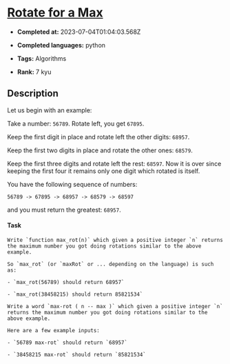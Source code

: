 # [Rotate for a Max](https://www.codewars.com/kata/56a4872cbb65f3a610000026)

- **Completed at:** 2023-07-04T01:04:03.568Z

- **Completed languages:** python

- **Tags:** Algorithms

- **Rank:** 7 kyu

## Description

Let us begin with an example:

Take a number: `56789`. Rotate left, you get `67895`. 

Keep the first digit in place and rotate left the other digits: `68957`. 

Keep the first two digits in place and rotate the other ones: `68579`. 

Keep the first three digits and rotate left the rest:
`68597`. 
Now it is over since keeping the first four it remains only one digit which
rotated is itself.

You have the following sequence of numbers:

`56789 -> 67895 -> 68957 -> 68579 -> 68597`

and you must return the greatest: `68957`.

#### Task

~~~if-not:factor
Write `function max_rot(n)` which given a positive integer `n` returns the maximum number you got doing rotations similar to the above example.

So `max_rot` (or `maxRot` or ... depending on the language) is such as:

- `max_rot(56789) should return 68957`

- `max_rot(38458215) should return 85821534`
~~~

~~~if:factor
Write a word `max-rot ( n -- max )` which given a positive integer `n` returns the maximum number you got doing rotations similar to the above example.

Here are a few example inputs:

- `56789 max-rot` should return `68957`

- `38458215 max-rot` should return `85821534`
~~~